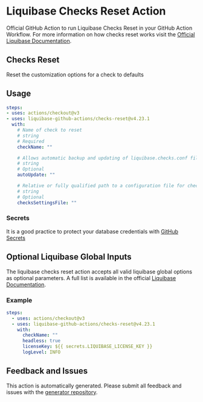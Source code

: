 # Liquibase Checks Reset Action
Official GitHub Action to run Liquibase Checks Reset in your GitHub Action Workflow. For more information on how checks reset works visit the [Official Liquibase Documentation](https://docs.liquibase.com/commands/home.html).
## Checks Reset
Reset the customization options for a check to defaults
## Usage
```yaml
steps:
- uses: actions/checkout@v3
- uses: liquibase-github-actions/checks-reset@v4.23.1
  with:
    # Name of check to reset
    # string
    # Required
    checkName: ""

    # Allows automatic backup and updating of liquibase.checks.conf file when new quality checks are available. Options: [on|off]
    # string
    # Optional
    autoUpdate: ""

    # Relative or fully qualified path to a configuration file for checks execution
    # string
    # Optional
    checksSettingsFile: ""

```

### Secrets
It is a good practice to protect your database credentials with [GitHub Secrets](https://docs.github.com/en/actions/security-guides/encrypted-secrets)

## Optional Liquibase Global Inputs
The liquibase checks reset action accepts all valid liquibase global options as optional parameters. A full list is available in the official [Liquibase Documentation](https://docs.liquibase.com/parameters/command-parameters.html).

### Example
```yaml
steps:
  - uses: actions/checkout@v3
  - uses: liquibase-github-actions/checks-reset@v4.23.1
    with:
      checkName: ""
      headless: true
      licenseKey: ${{ secrets.LIQUIBASE_LICENSE_KEY }}
      logLevel: INFO
```

## Feedback and Issues
This action is automatically generated. Please submit all feedback and issues with the [generator repository](https://github.com/liquibase/github-action-generator/issues).
